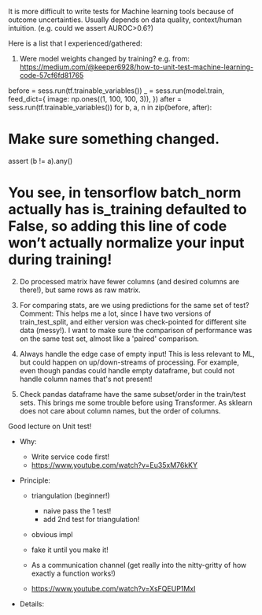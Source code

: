 

It is more difficult to write tests for Machine learning tools because of outcome uncertainties.
Usually depends on data quality, context/human intuition. (e.g. could we assert AUROC>0.6?)

Here is a list that I experienced/gathered: 

1. Were model weights changed by training?
e.g. from: https://medium.com/@keeper6928/how-to-unit-test-machine-learning-code-57cf6fd81765

before = sess.run(tf.trainable_variables())
_ = sess.run(model.train, feed_dict={
           image: np.ones((1, 100, 100, 3)),
           })
after = sess.run(tf.trainable_variables())
for b, a, n in zip(before, after):
  # Make sure something changed.
  assert (b != a).any()
  
# You see, in tensorflow batch_norm actually has is_training defaulted to False, so adding this line of code won’t actually normalize your input during training!
  
  
2. Do processed matrix have fewer columns (and desired columns are there!), but same rows as raw matrix.

3. For comparing stats, are we using predictions for the same set of test?
Comment: This helps me a lot, since I have two versions of train_test_split, and either version was check-pointed for different site data (messy!). 
I want to make sure the comparison of performance was on the same test set, almost like a 'paired' comparison. 

4. Always handle the edge case of empty input! 
This is less relevant to ML, but could happen on up/down-streams of processing. 
For example, even though pandas could handle empty dataframe, but could not handle column names that's not present!

5. Check pandas dataframe have the same subset/order in the train/test sets. 
This brings me some trouble before using Transformer. As sklearn does not care about column names, but the order of columns.



Good lecture on Unit test!
- Why:
    - Write service code first! 
    - https://www.youtube.com/watch?v=Eu35xM76kKY

- Principle:
    - triangulation (beginner!)
        - naive pass the 1 test!
        - add 2nd test for triangulation!
    - obvious impl
    - fake it until you make it! 
    
    - As a communication channel 
    (get really into the nitty-gritty of how exactly a function works!)
    
    - https://www.youtube.com/watch?v=XsFQEUP1MxI
    
- Details:

    
